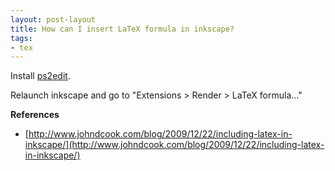 ```yaml
---
layout: post-layout
title: How can I insert LaTeX formula in inkscape?
tags:
- tex
---
```


Install [ps2edit](http://www.pstoedit.net/pstoedit).

Relaunch inkscape and go to "Extensions > Render > LaTeX formula..."

**References**  

- [http://www.johndcook.com/blog/2009/12/22/including-latex-in-inkscape/](http://www.johndcook.com/blog/2009/12/22/including-latex-in-inkscape/)

